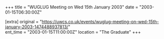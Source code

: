 +++
title = "WUGLUG Meeting on Wed 15th January 2003"
date = "2003-01-15T06:30:00Z"

[extra]
original = "https://uwcs.co.uk/events/wuglug-meeting-on-wed-15th-january-2003-1474488937813/"    
ent_time = "2003-01-15T11:00:00Z"
location = "The Graduate"
+++



